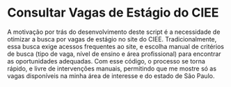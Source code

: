 # Consultar Vagas de Estágio do CIEE

A motivação por trás do desenvolvimento deste script é a necessidade de otimizar a busca por vagas de estágio no site do CIEE. Tradicionalmente, essa busca exige acessos frequentes ao site, e escolha manual de critérios de busca (tipo de vaga, nível de ensino e área profissional) para encontrar as oportunidades adequadas. Com esse código, o processo se torna rápido, e livre de intervenções manuais, permitindo que me mostre só as vagas disponíveis na minha área de interesse e do estado de São Paulo.

